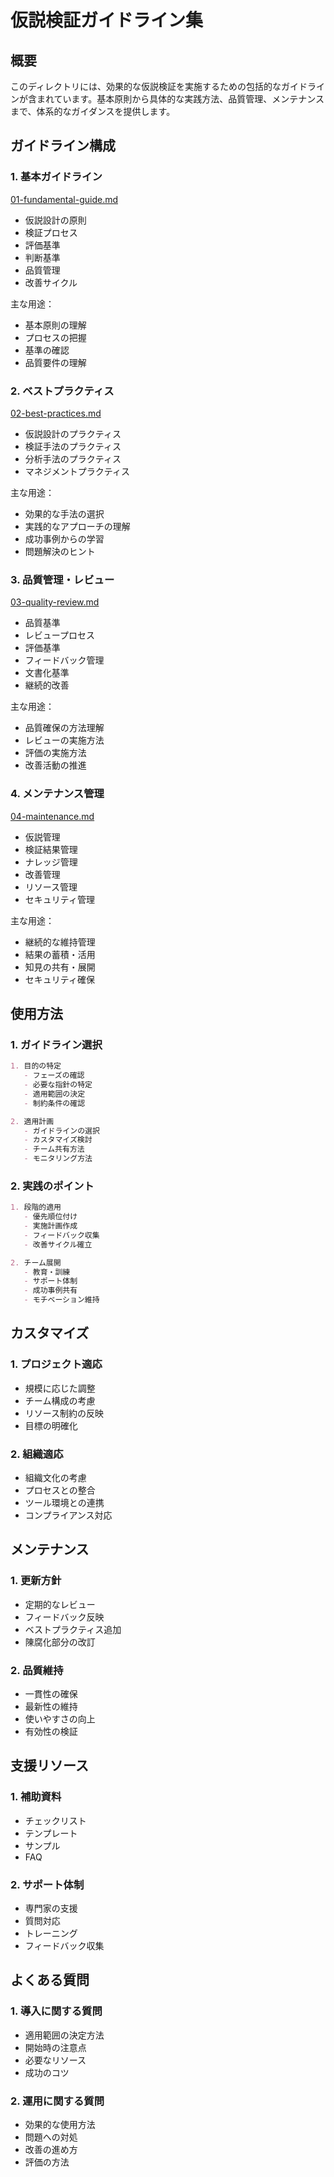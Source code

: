 # 仮説検証ガイドライン集

## 概要
このディレクトリには、効果的な仮説検証を実施するための包括的なガイドラインが含まれています。基本原則から具体的な実践方法、品質管理、メンテナンスまで、体系的なガイダンスを提供します。

## ガイドライン構成

### 1. 基本ガイドライン
[01-fundamental-guide.md](./01-fundamental-guide.md)
- 仮説設計の原則
- 検証プロセス
- 評価基準
- 判断基準
- 品質管理
- 改善サイクル

主な用途：
- 基本原則の理解
- プロセスの把握
- 基準の確認
- 品質要件の理解

### 2. ベストプラクティス
[02-best-practices.md](./02-best-practices.md)
- 仮説設計のプラクティス
- 検証手法のプラクティス
- 分析手法のプラクティス
- マネジメントプラクティス

主な用途：
- 効果的な手法の選択
- 実践的なアプローチの理解
- 成功事例からの学習
- 問題解決のヒント

### 3. 品質管理・レビュー
[03-quality-review.md](./03-quality-review.md)
- 品質基準
- レビュープロセス
- 評価基準
- フィードバック管理
- 文書化基準
- 継続的改善

主な用途：
- 品質確保の方法理解
- レビューの実施方法
- 評価の実施方法
- 改善活動の推進

### 4. メンテナンス管理
[04-maintenance.md](./04-maintenance.md)
- 仮説管理
- 検証結果管理
- ナレッジ管理
- 改善管理
- リソース管理
- セキュリティ管理

主な用途：
- 継続的な維持管理
- 結果の蓄積・活用
- 知見の共有・展開
- セキュリティ確保

## 使用方法

### 1. ガイドライン選択
```markdown
1. 目的の特定
   - フェーズの確認
   - 必要な指針の特定
   - 適用範囲の決定
   - 制約条件の確認

2. 適用計画
   - ガイドラインの選択
   - カスタマイズ検討
   - チーム共有方法
   - モニタリング方法
```

### 2. 実践のポイント
```markdown
1. 段階的適用
   - 優先順位付け
   - 実施計画作成
   - フィードバック収集
   - 改善サイクル確立

2. チーム展開
   - 教育・訓練
   - サポート体制
   - 成功事例共有
   - モチベーション維持
```

## カスタマイズ

### 1. プロジェクト適応
- 規模に応じた調整
- チーム構成の考慮
- リソース制約の反映
- 目標の明確化

### 2. 組織適応
- 組織文化の考慮
- プロセスとの整合
- ツール環境との連携
- コンプライアンス対応

## メンテナンス

### 1. 更新方針
- 定期的なレビュー
- フィードバック反映
- ベストプラクティス追加
- 陳腐化部分の改訂

### 2. 品質維持
- 一貫性の確保
- 最新性の維持
- 使いやすさの向上
- 有効性の検証

## 支援リソース

### 1. 補助資料
- チェックリスト
- テンプレート
- サンプル
- FAQ

### 2. サポート体制
- 専門家の支援
- 質問対応
- トレーニング
- フィードバック収集

## よくある質問

### 1. 導入に関する質問
- 適用範囲の決定方法
- 開始時の注意点
- 必要なリソース
- 成功のコツ

### 2. 運用に関する質問
- 効果的な使用方法
- 問題への対処
- 改善の進め方
- 評価の方法